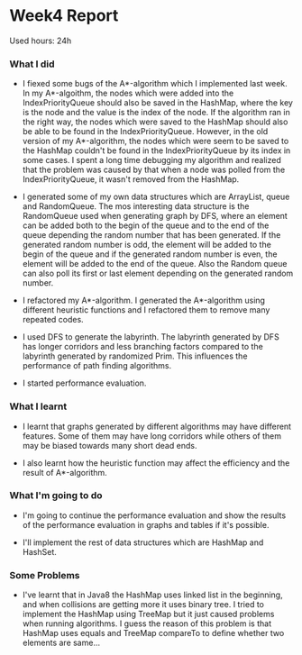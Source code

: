 # Week4 Report

Used hours: 24h

### What I did
- I fiexed some bugs of the A*-algorithm which I implemented last week. In my A*-algoithm, the nodes which were added into the IndexPriorityQueue should also be saved in the HashMap, where the key is the node and the value is the index of the node. If the algorithm ran in the right way, the nodes which were saved to the HashMap should also be able to be found in the IndexPriorityQueue. However, in the old version of my A*-algorithm, the nodes which were seem to be saved to the HashMap couldn't be found in the IndexPriorityQueue by its index in some cases. I spent a long time debugging my algorithm and realized that the problem was caused by that when a node was polled from the IndexPriorityQueue, it wasn't removed from the HashMap. 

- I generated some of my own data structures which are ArrayList, queue and RandomQueue. The mos interesting data structure is the RandomQueue used when generating graph by DFS, where an element can be added both to the begin of the queue and to the end of the queue depending the random number that has been generated. If the generated random number is odd, the element will be added to the begin of the queue and if the generated random number is even, the element will be added to the end of the queue. Also the Random queue can also poll its first or last element depending on the generated random number.

- I refactored my A*-algorithm. I generated the A*-algorithm using different heuristic functions and I refactored them to remove many repeated codes.

- I used DFS to generate the labyrinth. The labyrinth generated by DFS has longer corridors and less branching factors compared to the labyrinth generated by randomized Prim. This influences the performance of path finding algorithms.

- I started performance evaluation.

### What I learnt
- I learnt that graphs generated by different algorithms may have different features. Some of them may have long corridors while others of them may be biased towards many short dead ends.

- I also learnt how the heuristic function may affect the efficiency and the result of A*-algorithm.

### What I'm going to do
- I'm going to continue the performance evaluation and show the results of the performance evaluation in graphs and tables if it's possible.

- I'll implement the rest of data structures which are HashMap and HashSet.

### Some Problems
- I've learnt that in Java8 the HashMap uses linked list in the beginning, and when collisions are getting more it uses binary tree. I tried to implement the HashMap using TreeMap but it just caused problems when running algorithms. I guess the reason of this problem is that HashMap uses equals and TreeMap compareTo to define whether two elements are same...
